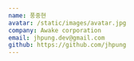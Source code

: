 ```yaml
---
name: 풍중현
avatar: /static/images/avatar.jpg
company: Awake corporation
email: jhpung.dev@gmail.com
github: https://github.com/jhpung
---
```

